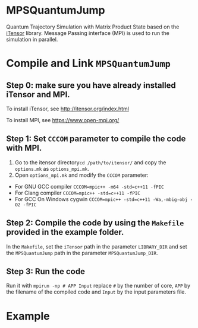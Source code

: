 # MPSQuantumJump
Quantum Trajectory Simulation with Matrix Product State based on the [iTensor](http://itensor.org/index.html) library. 
Message Passing interface (MPI) is used to run the simulation in parallel. 

# Compile and Link `MPSQuantumJump`
## Step 0: make sure you have already installed iTensor and MPI.
To install iTensor, see http://itensor.org/index.html

To install MPI, see https://www.open-mpi.org/

## Step 1: Set `CCCOM` parameter to compile the code with MPI. 
1. Go to the itensor directory`cd /path/to/itensor/` and copy the `options.mk` as `options_mpi.mk`.
2. Open `options_mpi.mk` and modify the `CCCOM` parameter:
* For GNU GCC compiler
`CCCOM=mpic++ -m64 -std=c++11 -fPIC`
* For Clang compiler 
`CCCOM=mpic++ -std=c++11 -fPIC`
* For GCC On Windows cygwin
`CCCOM=mpic++ -std=c++11 -Wa,-mbig-obj -O2 -fPIC`
## Step 2: Compile the code by using the `Makefile` provided in the example folder.
In the `Makefile`, set the `iTensor` path in the parameter `LIBRARY_DIR` and set the `MPSQuantumJump` path in the parameter `MPSQuantumJump_DIR`. 

## Step 3: Run the code
Run it with
`mpirun -np # APP Input`
replace `#` by the number of core, `APP` by the filename of the compiled code and `Input` by the input parameters file.

# Example



